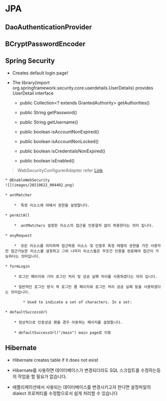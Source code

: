 # JPA

## DaoAuthenticationProvider

## BCryptPasswordEncoder

## Spring Security

* Creates default login page!

* The library(import org.springframework.security.core.userdetails.UserDetails) provides UserDetail interface

  * public Collection<? extends GrantedAuthority> getAuthorities()

  * public String getPassword()

  * public String getUsername()

  * public boolean isAccountNonExpired()

  * public boolean isAccountNonLocked()

  * public boolean isCredentialsNonExpired()

  * public boolean isEnabled()

> WebSecurityConfigurerAdapter refer [Link](https://kimchanjung.github.io/programming/2020/07/02/spring-security-02/)

    * @EnableWebSecurity
    ![](images/20210622_004402.png)

    * antMatcher

        *  특정 리소스에 대해서 권한을 설정합니다.

    * permitAll

        *  antMatchers 설정한 리소스의 접근을 인증절차 없이 허용한다는 의미 입니다.

    * anyRequest

        *  모든 리소스를 의미하며 접근허용 리소스 및 인증후 특정 레벨의 권한을 가진 사용자만 접근가능한 리소스를 설정하고 그외 나머지 리소스들은 무조건 인증을 완료해야 접근이 가능하다는 의미입니다.

    * formLogin

        * 로그인 페이지와 기타 로그인 처리 및 성공 실패 처리를 사용하겠다는 의미 입니다.

        * 일반적인 로그인 방식 즉 로그인 폼 페이지와 로그인 처리 성공 실패 등을 사용하겠다는 의미입니다.

            * Used to indicate a set of characters. In a set:

    * defaultSuccessUrl

        * 정상적으로 인증성공 했을 경우 이동하는 페이지를 설정합니다.

        * defaultSuccessUrl("/main") main page로 이동

## Hibernate

* Hibernate creates table if it does not exist

* Hibernate를 사용하면 데이터베이스가 변경되더라도 SQL 스크립트를 수정하는등의 작업을 할 필요가 없습니다.

* 애플리케이션에서 사용되는 데이터베이스를 변경시키고자 한다면 설정파일의 dialect 프로퍼티를 수정함으로서 쉽게 처리할 수 있습니다
